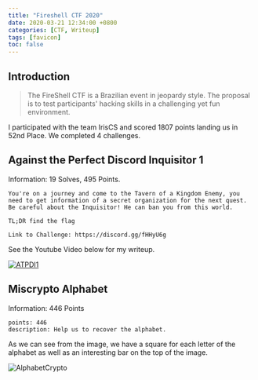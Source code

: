 ```yaml
---
title: "Fireshell CTF 2020"
date: 2020-03-21 12:34:00 +0800
categories: [CTF, Writeup]
tags: [favicon]
toc: false
---
```


## Introduction


> The FireShell CTF is a Brazilian event in jeopardy style. The proposal is to test participants' hacking skills in a challenging yet fun environment.


I participated with the team IrisCS and scored 1807 points landing us in 52nd Place. We completed 4 challenges. 


## Against the Perfect Discord Inquisitor 1

Information: 19 Solves, 495 Points.

```
You're on a journey and come to the Tavern of a Kingdom Enemy, you need to get information of a secret organization for the next quest. Be careful about the Inquisitor! He can ban you from this world.

TL;DR find the flag

Link to Challenge: https://discord.gg/fHHyU6g
```

See the Youtube Video below for my writeup.

[![ATPDI1](http://img.youtube.com/vi/-COfkwjVEyY/0.jpg)](http://www.youtube.com/watch?v=-COfkwjVEyY "ATPDI1")

## Miscrypto Alphabet

Information: 446 Points

```
points: 446
description: Help us to recover the alphabet.
```

As we can see from the image, we have a square for each letter of the alphabet as well as an interesting bar on the top of the image.

![AlphabetCrypto](/assets/problem_files/fireshell2020/alphabet.png)